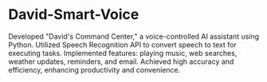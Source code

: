 # David-Smart-Voice
Developed "David's Command Center," a voice-controlled AI assistant using Python.
Utilized Speech Recognition API to convert speech to text for executing tasks.
Implemented features: playing music, web searches, weather updates, reminders, and email.
Achieved high accuracy and efficiency, enhancing productivity and convenience.

